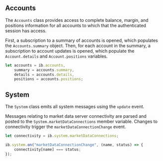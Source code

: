 ## Accounts

The `Accounts` class provides access to complete balance, margin, and positions information for all accounts to which that the authenticated session has access.  

First, a subscription to a summary of accounts is opened, which populates the `Accounts.summary` object.  Then, for each account in the summary, a subscription to account updates is opened, which populate the `Account.details` and `Account.positions` variables.

```javascript
let accounts = ib.accounts,
    summary = accounts.summary,
    details = accounts.details,
    positions = accounts.positions;
```

## System

The `System` class emits all system messages using the `update` event.

Messages relating to market data server connectivity are parsed and posted to the `System.marketDataConnections` member variable.  Changes to connectivity trigger the `marketDataConnectionChange` event.

```javascript
let connectivity = ib.system.marketDataConnections;

ib.system.on("marketDataConnectionChange", (name, status) => {
    connectivity[name] === status;
});
```